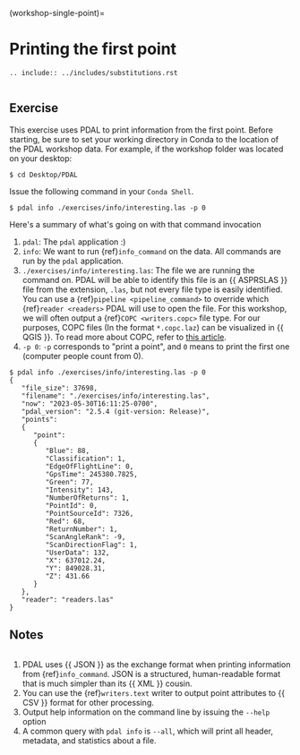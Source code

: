 (workshop-single-point)=

# Printing the first point

```{eval-rst}
.. include:: ../includes/substitutions.rst
```

```{index} info command, Start Here, installation
```

## Exercise

This exercise uses PDAL to print information from the first point. Before starting,
be sure to set your working directory in Conda to the location of the PDAL workshop
data. For example, if the workshop folder was located on your desktop:

```console
$ cd Desktop/PDAL
```

Issue the following command in your `Conda Shell`.

```console
$ pdal info ./exercises/info/interesting.las -p 0
```

Here's a summary of what's going on with that command invocation

1. `pdal`: The `pdal` application :)
2. `info`: We want to run {ref}`info_command` on the data. All commands
   are run by the `pdal` application.
3. `./exercises/info/interesting.las`: The file we are running the command
   on. PDAL will be able to identify this file is an {{ ASPRSLAS }} file from the
   extension, `.las`, but not every file type is easily identified. You can
   use a {ref}`pipeline <pipeline_command>` to override which
   {ref}`reader <readers>` PDAL will use to open the file. For this workshop, we
   will often output a {ref}`COPC <writers.copc>` file type. For our purposes, COPC files
   (In the format `*.copc.laz`) can be visualized in {{ QGIS }}. To read more about COPC, refer to
   [this article](https://mapscaping.com/podcast/cloud-optimized-point-clouds/).
4. `-p 0`: `-p` corresponds to "print a point", and `0` means to print
   the first one (computer people count from 0).

```console
$ pdal info ./exercises/info/interesting.las -p 0
{
   "file_size": 37698,
   "filename": "./exercises/info/interesting.las",
   "now": "2023-05-30T16:11:25-0700",
   "pdal_version": "2.5.4 (git-version: Release)",
   "points":
   {
      "point":
      {
         "Blue": 88,
         "Classification": 1,
         "EdgeOfFlightLine": 0,
         "GpsTime": 245380.7825,
         "Green": 77,
         "Intensity": 143,
         "NumberOfReturns": 1,
         "PointId": 0,
         "PointSourceId": 7326,
         "Red": 68,
         "ReturnNumber": 1,
         "ScanAngleRank": -9,
         "ScanDirectionFlag": 1,
         "UserData": 132,
         "X": 637012.24,
         "Y": 849028.31,
         "Z": 431.66
      }
   },
   "reader": "readers.las"
}
```

## Notes

```{index} JSON, CSV
```

1. PDAL uses {{ JSON }} as the exchange format when printing information from
   {ref}`info_command`. JSON is a structured, human-readable format that is
   much simpler than its {{ XML }} cousin.
2. You can use the {ref}`writers.text` writer to output point attributes to
   {{ CSV }} format for other processing.
3. Output help information on the command line by issuing the `--help` option
4. A common query with `pdal info` is `--all`, which will print all header,
   metadata, and statistics about a file.
